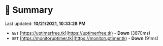# 📖 Summary
Last updated: **10/21/2021, 10:33:28 PM**

- `GET` [https://uptimerfree.tk](https://uptimerfree.tk) - **Down** (3870ms)
- `GET` [https://monitoruptimer.tk](https://monitoruptimer.tk) - **Down** (91ms)
